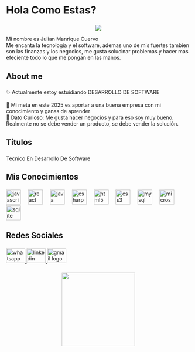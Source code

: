 <h1 align="left">Hola Como Estas?</h1>


###
<p align="center">
  <a href="https://github.com/DenverCoder1/readme-typing-svg"><img src="https://readme-typing-svg.herokuapp.com?font=Time+New+Roman&color=cyan&size=25&center=true&vCenter=true&width=600&height=100&lines=HOLA+COMO+ESTAS?;-;MI+NOMBRE+ES+JULIAN+MANRIQUE+CUERVO..;Back-End+Front-End+Developer;Amante+A+La+Tecnologia;Y+Los+Negocios+Y+Finanzas;Quiero+Aprender;Y+Aportar+A+Tu+Equipo;..<3"></a>
</p>


<p align="left">Mi nombre es Julian Manrique Cuervo<br>Me encanta la tecnologia y el software, ademas uno de mis fuertes tambien son las finanzas y los negocios, me gusta solucinar problemas y hacer mas efeciente todo lo que me pongan en las manos.</p>

###

<h2 align="left">About me</h2>

###

<p align="left">✨ Actualmente estoy estuidiando DESARROLLO DE SOFTWARE<br><br>🎯 Mi meta en este 2025 es aportar a una buena empresa con mi conocimiento y ganas de aprender<br>🎲 Dato Curioso: Me gusta hacer negocios y para eso soy muy bueno. <br>Realmente no se debe vender un producto, se debe vender la  solución.</p>

###

<h2 align="left">Titulos</h2>

###

<p align="left">Tecnico En Desarrollo De Software</p>

###

<h2 align="left">Mis Conocimientos</h2>

###

<div align="left">
  <img src="https://cdn.jsdelivr.net/gh/devicons/devicon/icons/javascript/javascript-original.svg" height="40" alt="javascript logo"  />
  <img width="12" />
  <img src="https://cdn.jsdelivr.net/gh/devicons/devicon/icons/react/react-original.svg" height="40" alt="react logo"  />
  <img width="12" />
  <img src="https://cdn.jsdelivr.net/gh/devicons/devicon/icons/java/java-original.svg" height="40" alt="java logo"  />
  <img width="12" />
  <img src="https://cdn.jsdelivr.net/gh/devicons/devicon/icons/csharp/csharp-original.svg" height="40" alt="csharp logo"  />
  <img width="12" />
  <img src="https://cdn.simpleicons.org/html5/E34F26" height="40" alt="html5 logo"  />
  <img width="12" />
  <img src="https://cdn.jsdelivr.net/gh/devicons/devicon/icons/css3/css3-original.svg" height="40" alt="css3 logo"  />
  <img width="12" />
  <img src="https://cdn.jsdelivr.net/gh/devicons/devicon/icons/mysql/mysql-original.svg" height="40" alt="mysql logo"  />
  <img width="12" />
  <img src="https://cdn.jsdelivr.net/gh/devicons/devicon/icons/microsoftsqlserver/microsoftsqlserver-plain.svg" height="40" alt="microsoftsqlserver logo"  />
  <img width="12" />
  <img src="https://cdn.jsdelivr.net/gh/devicons/devicon/icons/sqlite/sqlite-original.svg" height="40" alt="sqlite logo"  />
</div>

###

<h2 align="left">Redes Sociales</h2>

###

<div align="left">
  <a href="+57 3148596802" target="_blank">
    <img src="https://raw.githubusercontent.com/maurodesouza/profile-readme-generator/master/src/assets/icons/social/whatsapp/default.svg" width="52" height="40" alt="whatsapp logo"  />
  </a>
  <a href="https://www.linkedin.com/in/julian-cuervx-undefined-a04033356" target="_blank">
    <img src="https://raw.githubusercontent.com/maurodesouza/profile-readme-generator/master/src/assets/icons/social/linkedin/default.svg" width="52" height="40" alt="linkedin logo"  />
  </a>
  <a href="manrriquejulian163@gmail.com" target="_blank">
    <img src="https://raw.githubusercontent.com/maurodesouza/profile-readme-generator/master/src/assets/icons/social/gmail/default.svg" width="52" height="40" alt="gmail logo"  />
  </a>
</div>

###

<div align="center">
  <img height="200" src="https://s3.amazonaws.com/s3.timetoast.com/public/uploads/photos/11381671/giphy_(1).gif"  />
</div>

###
